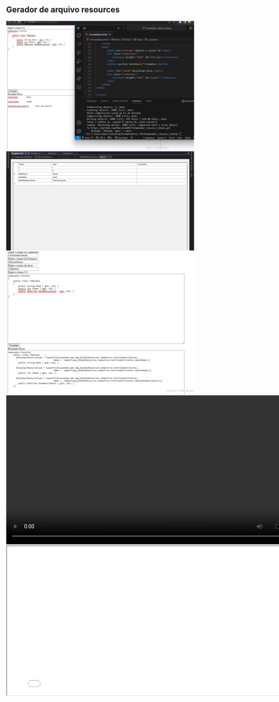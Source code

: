 <h2>Gerador de arquivo resources</h2>
<img src="assets/gerador1.png" />
<img src="assets/gerador2.png" />
<img src="assets/gerador3.png" />

<video width="800px" height="400px" controls>
  <source src="assets/demonstracao.mp4" type="video/mp4">
</video>

<iframe width="800px" height="400px"
src="assets/demonstracao.mp4">
</iframe>
